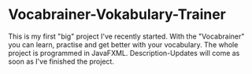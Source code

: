# Vocabrainer-Vokabulary-Trainer
This is my first "big" project I've recently started. With the "Vocabrainer" you can learn, practise and get better with your vocabulary. The whole project is programmed in JavaFXML. Description-Updates will come as soon as I've finished the project.
